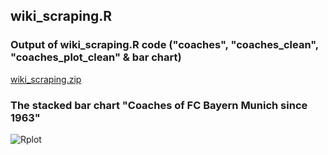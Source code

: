 ## wiki_scraping.R

### Output of wiki_scraping.R code ("coaches", "coaches_clean", "coaches_plot_clean" & bar chart)
[wiki_scraping.zip](https://github.com/RutaKondrot/R_projects/files/6681258/wiki_scraping.zip)

### The stacked bar chart "Coaches of FC Bayern Munich since 1963" 
![Rplot](https://user-images.githubusercontent.com/71491238/113588004-47b03f80-9638-11eb-84d5-884a449538e1.png)
